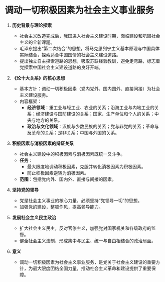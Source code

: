 # 调动一切积极因素为社会主义事业服务

1. **历史背景与理论探索**  
      - 社会主义改造完成后，我国进入社会主义建设时期，面临建设和巩固社会主义的全新课题。  
      - 毛泽东提出“第二次结合”的思想，将马克思列宁主义基本原理与中国具体实际结合，探索适合中国国情的社会主义建设道路。  
      - 提出独立自主探索道路的思想，吸取苏联经验教训，避免走弯路，标志着党探索中国社会主义建设道路的良好开端。  

2. **《论十大关系》的核心思想**  
      - 基本方针：调动一切积极因素（党内党外、国内国外、直接间接）为社会主义建设服务。  
      - 内容框架：  
        - **经济领域**：重工业与轻工业、农业的关系；沿海工业与内地工业的关系；经济建设与国防建设的关系；国家、生产单位和个人的关系；中央与地方的关系。  
        - **政治与文化领域**：汉族与少数民族的关系；党与非党的关系；革命与反革命的关系；是非关系；中国与外国的关系。  

3. **积极因素与消极因素的辩证关系**  
      - 社会主义建设中的积极因素与消极因素既统一又斗争。  
      - **任务**：  
        - 最大限度地调动积极因素，克服并转化消极因素为积极因素。  
        - 防止积极因素逆转为消极因素。  
      - **范围**：包括党内外、国内外、直接与间接的因素。  

4. **坚持党的领导**  
      - 党是社会主义事业的核心力量，必须坚持“党领导一切”的思想。  
      - 加强党的建设，整顿作风，提高领导能力。  

5. **发展社会主义民主政治**  
      - 扩大社会主义民主，反对官僚主义，加强党对国家机关和各级政府的监督。  
      - 健全社会主义法制，形成集中与民主、统一与自由相结合的政治局面。  

6. **意义**  
      - 调动一切积极因素为社会主义事业服务，是党关于社会主义建设的重要方针，为最大限度团结全国力量，推动社会主义革命和建设提供了重要保障。